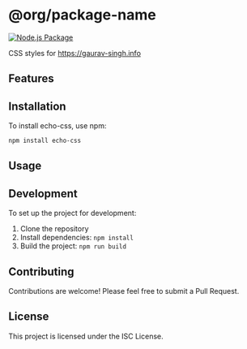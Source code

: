 # @org/package-name

[![Node.js Package](https://github.com/gv-sh/package-name/actions/workflows/npm-publish.yml/badge.svg)](https://github.com/gv-sh/package-name/actions/workflows/npm-publish.yml)

CSS styles for https://gaurav-singh.info

## Features

## Installation 

To install echo-css, use npm:

```bash
npm install echo-css
```

## Usage

## Development

To set up the project for development:

1. Clone the repository
2. Install dependencies: `npm install`
3. Build the project: `npm run build`

## Contributing

Contributions are welcome! Please feel free to submit a Pull Request.

## License

This project is licensed under the ISC License.
